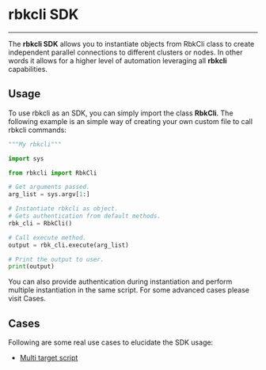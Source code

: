 
# rbkcli SDK
---
The **rbkcli SDK** allows you to instantiate objects from RbkCli class to create independent parallel connections to different clusters or nodes. In other words it allows for a higher level of automation leveraging all **rbkcli** capabilities.

## Usage
To use rbkcli as an SDK, you can simply import the class **RbkCli**.
The following example is an simple way of creating your own custom file to call rbkcli commands:
```python
"""My rbkcli"""

import sys

from rbkcli import RbkCli

# Get arguments passed.
arg_list = sys.argv[1:]

# Instantiate rbkcli as object.
# Gets authentication from default methods.
rbk_cli = RbkCli()

# Call execute method.
output = rbk_cli.execute(arg_list)

# Print the output to user.
print(output)
```

You can also provide authentication during instantiation and perform multiple instantiation in the same script. For some advanced cases please visit Cases.

## Cases
Following are some real use cases to elucidate the SDK usage:
 - [Multi target script](multi_target_script.md)
